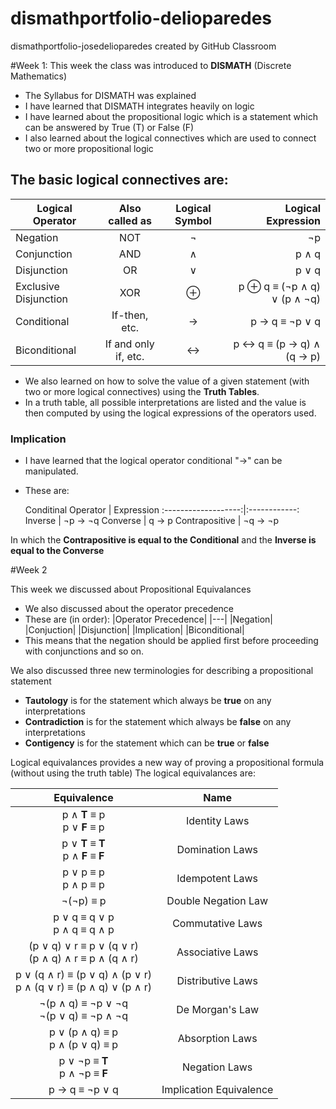 # dismathportfolio-delioparedes
dismathportfolio-josedelioparedes created by GitHub Classroom

#Week 1:
This week the class was introduced to **DISMATH** (Discrete Mathematics)
- The Syllabus for DISMATH was explained
- I have learned that DISMATH integrates heavily on logic
- I have learned about the propositional logic which is a statement which can be answered by True (T) or False (F)
- I also learned about the logical connectives which are used to connect two or more propositional logic
## The basic logical connectives are: 

| Logical Operator                     |Also called as      | Logical Symbol   | Logical Expression              |
| -------------------------------------|:------------------:|:----------------:|--------------------------------:|
|            Negation                  |NOT                 |   ¬              |          ¬p                     |
|          Conjunction                 |AND                 |   ∧              |       p ∧ q                     |
|           Disjunction                |OR                  | ∨                |         p ∨ q                   | 
|      Exclusive Disjunction           |XOR                 | ⊕               |  p ⊕ q ≡ (¬p ∧ q)  ∨  (p ∧ ¬q)  |
|           Conditional                |If-then, etc.       |   →              |        p → q ≡ ¬p ∨ q           |
|          Biconditional               |If and only if, etc.|    ↔             |    p ↔ q ≡ (p → q) ∧ (q → p)    |

- We also learned on how to solve the value of a given statement (with two or more logical connectives) using the **Truth Tables**.
- In a truth table, all possible interpretations are listed and the value is then computed by using the logical expressions of the operators used.

### Implication
- I have learned that the logical operator conditional "→" can be manipulated. 
- These are: 

  Conditinal Operator |  Expression 
:-------------------:|:------------:
Inverse | ¬p → ¬q 
Converse | q → p 
Contrapositive | ¬q → ¬p

In which the **Contrapositive is equal to the Conditional** and the **Inverse is equal to the Converse**

#Week 2

This week we discussed about Propositional Equivalances 
- We also discussed about the operator precedence
- These are (in order):
|Operator Precedence|
|---|
|Negation|
|Conjuction|
|Disjunction|
|Implication|
|Biconditional|
- This means that the negation should be applied first before proceeding with conjunctions and so on.

We also discussed three new terminologies for describing a propositional statement
- **Tautology** is for the statement which always be **__true__** on any interpretations
- **Contradiction** is for the statement which always be **__false__** on any interpretations
- **Contigency** is for the statement which can be **__true__** or **__false__** 

Logical equivalances provides a new way of proving a propositional formula (without using the truth table)
The logical equivalances are: 

| Equivalence | Name |
| :---------: | :--: |
| p ∧ **T** ≡ p<br/> p ∨ **F** ≡ p | Identity Laws |
| p ∨ **T** ≡ **T**<br/> p ∧ **F** ≡ **F** | Domination Laws |
| p ∨ p ≡ p<br/> p ∧ p ≡ p | Idempotent Laws |
| ¬(¬p) ≡ p | Double Negation Law |
| p ∨ q ≡ q ∨ p<br/> p ∧ q ≡ q ∧ p | Commutative Laws |
| (p ∨ q) ∨ r ≡ p ∨ (q ∨ r)<br/> (p ∧ q) ∧ r ≡ p ∧ (q ∧ r)| Associative Laws |
| p ∨ (q ∧ r) ≡ (p ∨ q) ∧ (p ∨ r)<br/> p ∧ (q ∨ r) ≡ (p ∧ q) ∨ (p ∧ r)| Distributive Laws |
| ¬(p ∧ q) ≡ ¬p ∨ ¬q<br/> ¬(p ∨ q) ≡ ¬p ∧ ¬q | De Morgan's Law |
| p ∨ (p ∧ q) ≡ p<br/> p ∧ (p ∨ q) ≡ p | Absorption Laws |
| p ∨ ¬p ≡ **T**<br/> p ∧ ¬p ≡ **F** | Negation Laws |
| p → q ≡ ¬p ∨ q | Implication Equivalence |
